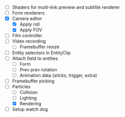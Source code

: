 - [ ] Shaders for multi-link preview and subtitle renderer
- [ ] Form renderers
- [x] Camera editor
  - [x] Apply roll
  - [x] Apply FOV
- [ ] Film controller
- [ ] Video recording
  - [ ] Framebuffer resize
- [ ] Entity selectors in EntityClip
- [ ] Attach field to entities
  - [ ] Form
  - [ ] Prev prev rotation
  - [ ] Animation data (sticks, trigger, extra)
- [ ] Framebuffer picking
- [ ] Particles
  - [ ] Collision
  - [ ] Lighting
  - [x] Rendering
- [ ] Setup watch dog